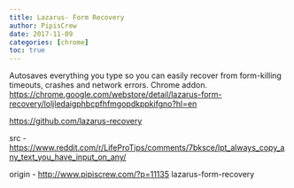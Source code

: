 ```yaml
---
title: Lazarus- Form Recovery
author: PipisCrew
date: 2017-11-09
categories: [chrome]
toc: true
---
```


Autosaves everything you type so you can easily recover from form-killing timeouts, crashes and network errors. Chrome addon.
https://chrome.google.com/webstore/detail/lazarus-form-recovery/loljledaigphbcpfhfmgopdkppkifgno?hl=en

https://github.com/lazarus-recovery

src - https://www.reddit.com/r/LifeProTips/comments/7bksce/lpt_always_copy_any_text_you_have_input_on_any/

origin - http://www.pipiscrew.com/?p=11135 lazarus-form-recovery